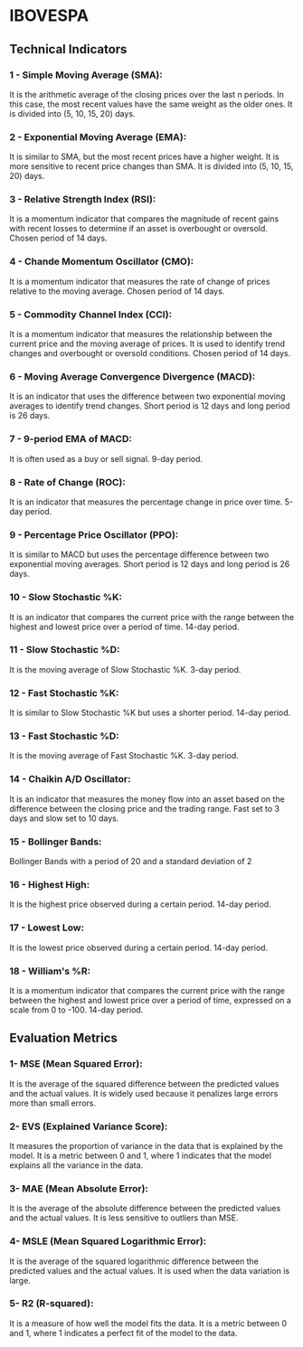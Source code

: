 # IBOVESPA

## Technical Indicators

### 1 - Simple Moving Average (SMA):
It is the arithmetic average of the closing prices over the last n periods. In this case, the most recent values have the same weight as the older ones. It is divided into (5, 10, 15, 20) days.

### 2 - Exponential Moving Average (EMA):
It is similar to SMA, but the most recent prices have a higher weight. It is more sensitive to recent price changes than SMA. It is divided into (5, 10, 15, 20) days.

### 3 - Relative Strength Index (RSI):
It is a momentum indicator that compares the magnitude of recent gains with recent losses to determine if an asset is overbought or oversold. Chosen period of 14 days.

### 4 - Chande Momentum Oscillator (CMO):
It is a momentum indicator that measures the rate of change of prices relative to the moving average. Chosen period of 14 days.

### 5 - Commodity Channel Index (CCI):
It is a momentum indicator that measures the relationship between the current price and the moving average of prices. It is used to identify trend changes and overbought or oversold conditions. Chosen period of 14 days.

### 6 - Moving Average Convergence Divergence (MACD):
It is an indicator that uses the difference between two exponential moving averages to identify trend changes. Short period is 12 days and long period is 26 days.

### 7 - 9-period EMA of MACD:
It is often used as a buy or sell signal. 9-day period.

### 8 - Rate of Change (ROC):
It is an indicator that measures the percentage change in price over time. 5-day period.

### 9 - Percentage Price Oscillator (PPO):
It is similar to MACD but uses the percentage difference between two exponential moving averages. Short period is 12 days and long period is 26 days.

### 10 - Slow Stochastic %K:
It is an indicator that compares the current price with the range between the highest and lowest price over a period of time. 14-day period.

### 11 - Slow Stochastic %D:
It is the moving average of Slow Stochastic %K. 3-day period.

### 12 - Fast Stochastic %K:
It is similar to Slow Stochastic %K but uses a shorter period. 14-day period.

### 13 - Fast Stochastic %D:
It is the moving average of Fast Stochastic %K. 3-day period.

### 14 - Chaikin A/D Oscillator:
It is an indicator that measures the money flow into an asset based on the difference between the closing price and the trading range. Fast set to 3 days and slow set to 10 days.

### 15 - Bollinger Bands:
Bollinger Bands with a period of 20 and a standard deviation of 2

### 16 - Highest High:
It is the highest price observed during a certain period. 14-day period.

### 17 - Lowest Low:
It is the lowest price observed during a certain period. 14-day period.

### 18 - William's %R:
It is a momentum indicator that compares the current price with the range between the highest and lowest price over a period of time, expressed on a scale from 0 to -100. 14-day period.

## Evaluation Metrics

### 1- MSE (Mean Squared Error):
It is the average of the squared difference between the predicted values and the actual values. It is widely used because it penalizes large errors more than small errors.

### 2- EVS (Explained Variance Score):
It measures the proportion of variance in the data that is explained by the model. It is a metric between 0 and 1, where 1 indicates that the model explains all the variance in the data.

### 3- MAE (Mean Absolute Error):
It is the average of the absolute difference between the predicted values and the actual values. It is less sensitive to outliers than MSE.

### 4- MSLE (Mean Squared Logarithmic Error):
It is the average of the squared logarithmic difference between the predicted values and the actual values. It is used when the data variation is large.

### 5- R2 (R-squared):
It is a measure of how well the model fits the data. It is a metric between 0 and 1, where 1 indicates a perfect fit of the model to the data.
